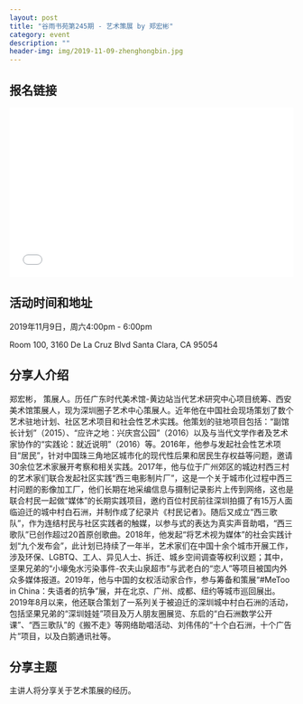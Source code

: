 ```yaml
---
layout: post
title: "谷雨书苑第245期 - 艺术策展 by 郑宏彬"
category: event
description: ""
header-img: img/2019-11-09-zhenghongbin.jpg
---
```


## 报名链接
<div style="width:100%; text-align:left;" ><iframe src="//eventbrite.com/tickets-external?eid=80010303973&ref=etckt" frameborder="0" height="300" width="100%" vspace="0" hspace="0" marginheight="5" marginwidth="5" scrolling="auto" allowtransparency="true"></iframe></div>

## 活动时间和地址
2019年11月9日，周六4:00pm - 6:00pm

Room 100, 3160 De La Cruz Blvd Santa Clara, CA 95054

## 分享人介绍
郑宏彬， 策展人。历任广东时代美术馆-黄边站当代艺术研究中心项目统筹、西安美术馆策展人，现为深圳圈子艺术中心策展人。近年他在中国社会现场策划了数个艺术驻地计划、社区艺术项目和社会性艺术实践。他策划的驻地项目包括：“副馆长计划”（2015）、“应许之地：兴庆宫公园”（2016）以及与当代文学作者及艺术家协作的“实践论：就近说明”（2016）等。2016年，他参与发起社会性艺术项目“居民”，针对中国珠三角地区城市化的现代性后果和居民生存权益等问题，邀请30余位艺术家展开考察和相关实践。2017年，他与位于广州郊区的城边村西三村的艺术家们联合发起社区实践“西三电影制片厂”，这是一个关于城市化过程中西三村问题的影像加工厂，他们长期在地采编信息与摄制记录影片上传到网络，这也是联合村民一起做“媒体”的长期实践项目，邀约百位村民前往深圳拍摄了有15万人面临迫迁的城中村白石洲，并制作成了纪录片《村民记者》。随后又成立“西三歌队”，作为连结村民与社区实践者的触媒，以参与式的表达为真实声音助唱，“西三歌队”已创作超过20首原创歌曲。2018年，他发起“将艺术视为媒体”的社会实践计划“九个发布会”，此计划已持续了一年半，艺术家们在中国十余个城市开展工作，涉及环保、LGBTQ、工人、异见人士、拆迁、城乡空间调查等权利议题；其中，坚果兄弟的“小壕兔水污染事件-农夫山泉超市”与武老白的“恋人”等项目被国内外众多媒体报道。2019年，他与中国的女权活动家合作，参与筹备和策展“#MeToo in China：失语者的抗争”展，并在北京、广州、成都、纽约等城市巡回展出。2019年8月以来，他还联合策划了一系列关于被迫迁的深圳城中村白石洲的活动，包括坚果兄弟的“深圳娃娃”项目及万人朋友圈展览、东启的“白石洲数学公开课”、“西三歌队”的《搬不走》等网络助唱活动、刘伟伟的“十个白石洲，十个广告片”项目，以及白鹅通讯社等。

## 分享主题
主讲人将分享关于艺术策展的经历。 
